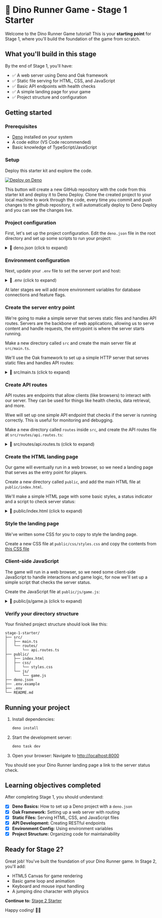 # 🦕 Dino Runner Game - Stage 1 Starter

Welcome to the Dino Runner Game tutorial! This is your **starting point** for
Stage 1, where you'll build the foundation of the game from scratch.

## What you'll build in this stage

By the end of Stage 1, you'll have:

- ✅ A web server using Deno and Oak framework
- ✅ Static file serving for HTML, CSS, and JavaScript
- ✅ Basic API endpoints with health checks
- ✅ A simple landing page for your game
- ✅ Project structure and configuration

## Getting started

### Prerequisites

- [Deno](https://deno.com/) installed on your system
- A code editor (VS Code recommended)
- Basic knowledge of TypeScript/JavaScript

### Setup

Deploy this starter kit and explore the code.

[![Deploy on Deno](https://deno.com/button)](https://app.deno.com/new?clone=https://github.com/thisisjofrank/game-tutorial-stage-1-starter.git&install=deno+install)

This button will create a new GitHub repository with the code from this starter kit
and deploy it to Deno Deploy. Clone the created project to your local machine to work through the code, every time you commit and push changes to the github repository, it will automatically deploy to Deno Deploy and you can see the changes live.

### Project configuration

First, let's set up the project configuration. Edit the `deno.json` file in the
root directory and set up some scripts to run your project:

<details>
<summary>📁 deno.json (click to expand)</summary>

```json
{
  "tasks": {
    "dev": "deno run --allow-net --allow-read --allow-env --watch src/main.ts",
    "start": "deno run --allow-net --allow-read --allow-env src/main.ts"
  }
}
```

Tasks are scripts you can run in your terminal, for example `deno task dev` to
start the development server.

Next we'll install the dependencies we need for this stage, we'll be using the
[Oak framework](https://jsr.io/@oak/oak) for building our web server:

```bash
deno add jsr:@oak/oak
```

This will add Oak to your project, and list it in your `deno.json` file under
`imports`.

</details>

### Environment configuration

Next, update your `.env` file to set the server port and host:

<details>
<summary>📁 .env (click to expand)</summary>

```env
# Server Configuration
PORT=8000

# Environment
ENVIRONMENT=development
```

</details>

At later stages we will add more environment variables for database connections
and feature flags.

### Create the server entry point

We're going to make a simple server that serves static files and handles API
routes. Servers are the backbone of web applications, allowing us to serve
content and handle requests, the entrypoint is where the server starts running.

Make a new directory called `src` and create the main server file at
`src/main.ts`.

We'll use the Oak framework to set up a simple HTTP server that serves static
files and handles API routes:

<details>
<summary>📁 src/main.ts (click to expand)</summary>

```typescript
// Import the Application class from Oak framework - this is our web server
import { Application } from "jsr:@oak/oak/application";
// Import our API routes that we'll create in a separate file
import { apiRouter } from "./routes/api.routes.ts";

// Get the port number from environment variables, or use 8000 as default
// parseInt() converts the string to a number since env vars are always strings
const PORT = parseInt(Deno.env.get("PORT") || "8000");
// Get the host from environment variables, or use localhost as default
const HOST = Deno.env.get("HOST") || "localhost";

// Create a new Oak application instance - this is our web server
const app = new Application();

// MIDDLEWARE 1: Serve static files from the 'public' directory
// This lets us serve HTML, CSS, JavaScript, and image files to browsers
app.use(async (context, next) => {
  try {
    // Try to send a file from the public directory
    await context.send({
      root: `${Deno.cwd()}/public`, // Look in the 'public' folder
      index: "index.html", // Default to index.html if no file specified
    });
  } catch {
    // If no file found, continue to the next middleware
    await next();
  }
});

// MIDDLEWARE 2: Add our API routes (like /api/health)
app.use(apiRouter.routes());
// Allow HTTP methods like GET, POST, PUT, DELETE
app.use(apiRouter.allowedMethods());

// Start the server and listen for incoming requests
app.listen({
  port: PORT,
});

// Print helpful messages to the console when the server starts
console.log(`🦕 Server is running on http://${HOST}:${PORT}`);
console.log(`🎯 Visit http://${HOST}:${PORT} to see the game`);
console.log(`🔧 API health check at http://${HOST}:${PORT}/api/health`);
```

</details>

### Create API routes

API routes are endpoints that allow clients (like browsers) to interact with our
server. They can be used for things like health checks, data retrieval, and
more.

Wwe will set up one simple API endpoint that checks if the server is running
correctly. This is useful for monitoring and debugging.

Make a new directory called `routes` inside `src`, and create the API routes
file at `src/routes/api.routes.ts`:

<details>
<summary>📁 src/routes/api.routes.ts (click to expand)</summary>

```typescript
import { Router } from "jsr:@oak/oak/router";

export const apiRouter = new Router({ prefix: "/api" });

// Health check endpoint
apiRouter.get("/health", (ctx) => {
  ctx.response.body = {
    status: "ok",
    message: "🦕 Stage 1 - Dino server is healthy!",
  };
});
```

</details>

### Create the HTML landing page

Our game will eventually run in a web browser, so we need a landing page that
serves as the entry point for players.

Create a new directory called `public`, and add the main HTML file at
`public/index.html`.

We'll make a simple HTML page with some basic styles, a status indicator and a
script to check server status:

<details>
<summary>📁 public/index.html (click to expand)</summary>

```html
<!DOCTYPE html>
<html lang="en">
  <head>
    <meta charset="UTF-8">
    <meta name="viewport" content="width=device-width, initial-scale=1.0">
    <link rel="stylesheet" href="https://demo-styles.deno.deno.net/styles.css">
    <link rel="stylesheet" href="css/styles.css">
    <link rel="icon" href="favicon.ico" type="image/x-icon">
    <title>Dino Runner - Stage 1</title>
  </head>
  <body>
    <header>
      <h1>🦕 Dino Runner</h1>
    </header>

    <main class="container">
      <section class="hero">
        <h2>Welcome to Dino Runner!</h2>
        <p>
          You've successfully set up the foundation for your game. In the next
          stages, we'll add the game canvas, controls, and gameplay mechanics.
        </p>
      </section>

      <section class="container status">
        <h3>Server Status</h3>
        <p>
          Check that everything is working: <a
            href="/api/health"
            target="_blank"
          >Health Check Endpoint</a>
        </p>
        <p>
          <small>Should return:
            <code>{"status": "ok", "message": "🦕 Stage 1 - Dino server is
              healthy!"}</code></small>
        </p>
      </section>

      <section class="features">
        <h3>✅ Stage 1 Accomplishments</h3>
        <ul>
          <li>Set up Deno web server with Oak framework</li>
          <li>Configured static file serving</li>
          <li>Created basic API endpoints</li>
          <li>Established project structure</li>
          <li>Added environment configuration</li>
        </ul>
      </section>
    </main>

    <script src="js/game.js"></script>
  </body>
</html>
```

</details>

### Style the landing page

We've written some CSS for you to copy to style the landing page.

Create a new CSS file at `public/css/styles.css` and copy the contents from
[this CSS file](https://raw.githubusercontent.com/thisisjofrank/game-tutorial-stage-1/refs/heads/main/public/css/styles.css)

### Client-side JavaScript

The game will run in a web browser, so we need some client-side JavaScript to
handle interactions and game logic, for now we'll set up a simple script that
checks the server status.

Create the JavaScript file at `public/js/game.js`:

<details>
<summary>📁 public/js/game.js (click to expand)</summary>

```javascript
// Function to check if our server's health endpoint is working
// 'async' means this function can wait for network requests to complete
async function checkHealth() {
  try {
    // Make a GET request to our health endpoint
    // fetch() is a built-in browser function for making HTTP requests
    const response = await fetch("/api/health");

    // Convert the response from JSON text into a JavaScript object
    // await means "wait for this to finish before continuing"
    const data = await response.json();

    // Print success message with the server response to browser console
    console.log("🎉 Server health check:", data);
  } catch (error) {
    // If anything goes wrong (server down, network error, etc.)
    // catch the error and print a helpful message
    console.error("❌ Health check failed:", error);
  }
}

// Call the health check function as soon as this script loads
// This helps us verify the server is working correctly
checkHealth();

// Print some helpful status messages to the browser's developer console
// These help developers understand what stage of the tutorial they're on
console.log("🦕 Stage 1: Basic Deno + Oak setup loaded successfully!");
console.log("📋 This is the foundation for our 24-stage tutorial series");
console.log("🎯 Next: Stage 2 will add HTML5 Canvas and basic game structure");
```

</details>

### Verify your directory structure

Your finished project structure should look like this:

```text
stage-1-starter/
├── src/
│   ├── main.ts
│   └── routes/
│       └── api.routes.ts
├── public/
│   ├── index.html
│   ├── css/
│   │   └── styles.css
│   └── js/
│       └── game.js
├── deno.json
├── .env.example
├── .env
└── README.md
```

## Running your project

1. Install dependencies:
   ```bash
   deno install
   ```

2. Start the development server:
   ```bash
   deno task dev
   ```

3. Open your browser: Navigate to [http://localhost:8000](http://localhost:8000)

You should see your Dino Runner landing page a link to the server status check.

## Learning objectives completed

After completing Stage 1, you should understand:

- [x] **Deno Basics:** How to set up a Deno project with a `deno.json`
- [x] **Oak Framework:** Setting up a web server with routing
- [x] **Static Files:** Serving HTML, CSS, and JavaScript files
- [x] **API Development:** Creating RESTful endpoints
- [x] **Environment Config:** Using environment variables
- [x] **Project Structure:** Organizing code for maintainability

## Ready for Stage 2?

Great job! You've built the foundation of your Dino Runner game. In Stage 2,
you'll add:

- HTML5 Canvas for game rendering
- Basic game loop and animation
- Keyboard and mouse input handling
- A jumping dino character with physics

**Continue to:**
[Stage 2 Starter](https://github.com/thisisjofrank/game-tutorial-stage-2-starter)

Happy coding! 🦕✨
